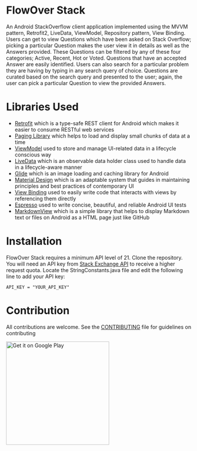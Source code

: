 # FlowOver Stack

An Android StackOverflow client application implemented using the MVVM pattern, Retrofit2, LiveData, ViewModel, Repository pattern, View Binding. Users can get to view Questions which have been asked on Stack Overflow; picking a particular Question makes the user view it in details as well as the Answers provided. These Questions can be filtered by any of these four categories; Active, Recent, Hot or Voted. Questions that have an accepted Answer are easily identified.
Users can also search for a particular problem they are having by typing in any search query of choice. Questions are curated based on the search query and presented to the user; again, the user can pick a particular Question to view the provided Answers.
# Libraries Used

* [Retrofit](https://square.github.io/retrofit/) which is a type-safe REST client for Android which makes it easier to consume RESTful web services
* [Paging Library](https://developer.android.com/topic/libraries/architecture/paging) which helps to load and display small chunks of data at a time
* [ViewModel](https://developer.android.com/topic/libraries/architecture/viewmodel) used to store and manage UI-related data in a lifecycle conscious way
* [LiveData](https://developer.android.com/topic/libraries/architecture/livedata) which is an observable data holder class used to handle data in a lifecycle-aware manner
* [Glide](https://github.com/bumptech/glide) which is an image loading and caching library for Android
* [Material Design](https://material.io/develop/android/docs/getting-started/) which is an adaptable system that guides in maintaining principles and best practices of contemporary UI
* [View Binding](https://developer.android.com/topic/libraries/view-binding) used to easily write code that interacts with views by referencing them directly
* [Espresso](https://developer.android.com/training/testing/espresso) used to write concise, beautiful, and reliable Android UI tests
* [MarkdownView](https://github.com/mukeshsolanki/MarkdownView-Android) which is a simple library that helps to display Markdown text or files on Android as a HTML page just like GitHub
# Installation

FlowOver Stack requires a minimum API level of 21. Clone the repository. You will need an API key from [Stack Exchange API](https://api.stackexchange.com/) to receive a higher request quota. Locate the StringConstants.java file and edit the following line to add your API key:

````
API_KEY = "YOUR_API_KEY"
````

# Contribution
All contributions are welcome. See the [CONTRIBUTING](https://github.com/mayorJAY/FlowOverStack/blob/feat/ocr/CONTRIBUTING.md) file for guidelines on contributing

<a href='https://play.google.com/store/apps/details?id=com.josycom.mayorjay.flowoverstack&pcampaignid=pcampaignidMKT-Other-global-all-co-prtnr-py-PartBadge-Mar2515-1'><img alt='Get it on Google Play' src='https://play.google.com/intl/en_gb/badges/static/images/badges/en_badge_web_generic.png' width="280"/></a>
